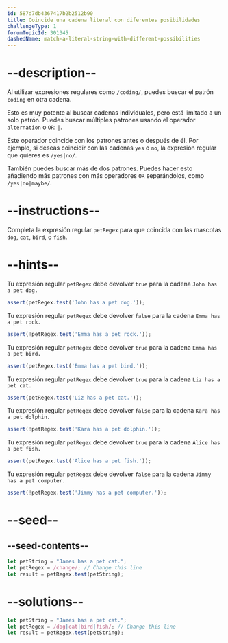 ```yaml
---
id: 587d7db4367417b2b2512b90
title: Coincide una cadena literal con diferentes posibilidades
challengeType: 1
forumTopicId: 301345
dashedName: match-a-literal-string-with-different-possibilities
---
```


# --description--

Al utilizar expresiones regulares como `/coding/`, puedes buscar el patrón `coding` en otra cadena.

Esto es muy potente al buscar cadenas individuales, pero está limitado a un solo patrón. Puedes buscar múltiples patrones usando el operador `alternation` o `OR`: `|`.

Este operador coincide con los patrones antes o después de él. Por ejemplo, si deseas coincidir con las cadenas `yes` o `no`, la expresión regular que quieres es `/yes|no/`.

También puedes buscar más de dos patrones. Puedes hacer esto añadiendo más patrones con más operadores `OR` separándolos, como `/yes|no|maybe/`.

# --instructions--

Completa la expresión regular `petRegex` para que coincida con las mascotas `dog`, `cat`, `bird`, o `fish`.

# --hints--

Tu expresión regular `petRegex` debe devolver `true` para la cadena `John has a pet dog.`

```js
assert(petRegex.test('John has a pet dog.'));
```

Tu expresión regular `petRegex` debe devolver `false` para la cadena `Emma has a pet rock.`

```js
assert(!petRegex.test('Emma has a pet rock.'));
```

Tu expresión regular `petRegex` debe devolver `true` para la cadena `Emma has a pet bird.`

```js
assert(petRegex.test('Emma has a pet bird.'));
```

Tu expresión regular `petRegex` debe devolver `true` para la cadena `Liz has a pet cat.`

```js
assert(petRegex.test('Liz has a pet cat.'));
```

Tu expresión regular `petRegex` debe devolver `false` para la cadena `Kara has a pet dolphin.`

```js
assert(!petRegex.test('Kara has a pet dolphin.'));
```

Tu expresión regular `petRegex` debe devolver `true` para la cadena `Alice has a pet fish.`

```js
assert(petRegex.test('Alice has a pet fish.'));
```

Tu expresión regular `petRegex` debe devolver `false` para la cadena `Jimmy has a pet computer.`

```js
assert(!petRegex.test('Jimmy has a pet computer.'));
```

# --seed--

## --seed-contents--

```js
let petString = "James has a pet cat.";
let petRegex = /change/; // Change this line
let result = petRegex.test(petString);
```

# --solutions--

```js
let petString = "James has a pet cat.";
let petRegex = /dog|cat|bird|fish/; // Change this line
let result = petRegex.test(petString);
```
